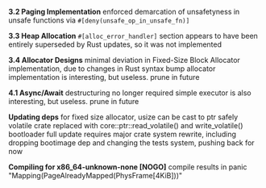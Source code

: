 **3.2 Paging Implementation**
enforced demarcation of unsafetyness in unsafe functions via `#[deny(unsafe_op_in_unsafe_fn)]`

**3.3 Heap Allocation**
`#[alloc_error_handler]` section appears to have been entirely superseded by Rust updates, so it was not implemented

**3.4 Allocator Designs**
minimal deviation in Fixed-Size Block Allocator implementation, due to changes in Rust syntax
bump allocator implementation is interesting, but useless. prune in future

**4.1 Async/Await**
destructuring no longer required
simple executor is also interesting, but useless. prune in future

**Updating deps**
for fixed size allocator, usize can be cast to ptr safely
volatile crate replaced with core::ptr::read_volatile() and write_volatile()
bootloader full update requires major crate system rewrite, including dropping bootimage dep and changing the tests system, pushing back for now

**Compiling for x86_64-unknown-none [NOGO]**
compile results in panic "Mapping(PageAlreadyMapped(PhysFrame[4KiB]))"